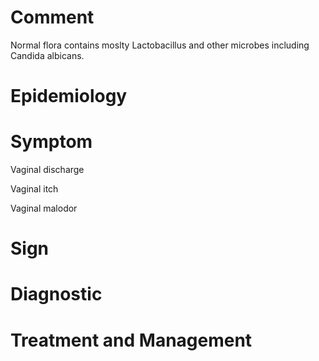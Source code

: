 # Comment

Normal flora contains moslty Lactobacillus and other microbes including Candida albicans.

# Epidemiology

# Symptom

Vaginal discharge

Vaginal itch

Vaginal malodor

# Sign

# Diagnostic

# Treatment and Management
